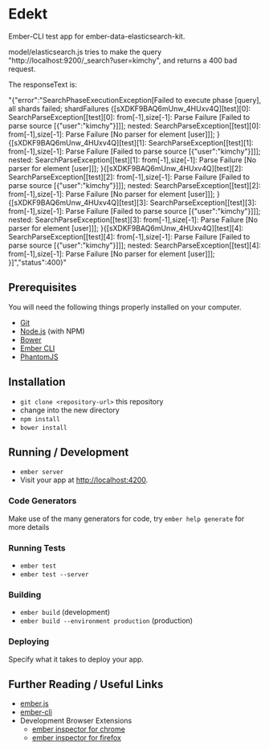 # Edekt

Ember-CLI test app for ember-data-elasticsearch-kit.

model/elasticsearch.js tries to make the query "http://localhost:9200/_search?user=kimchy", and returns a 400 bad request.

The responseText is: 

"{"error":"SearchPhaseExecutionException[Failed to execute phase [query], all shards failed; shardFailures {[sXDKF9BAQ6mUnw_4HUxv4Q][test][0]: SearchParseException[[test][0]: from[-1],size[-1]: Parse Failure [Failed to parse source [{\"user\":\"kimchy\"}]]]; nested: SearchParseException[[test][0]: from[-1],size[-1]: Parse Failure [No parser for element [user]]]; }{[sXDKF9BAQ6mUnw_4HUxv4Q][test][1]: SearchParseException[[test][1]: from[-1],size[-1]: Parse Failure [Failed to parse source [{\"user\":\"kimchy\"}]]]; nested: SearchParseException[[test][1]: from[-1],size[-1]: Parse Failure [No parser for element [user]]]; }{[sXDKF9BAQ6mUnw_4HUxv4Q][test][2]: SearchParseException[[test][2]: from[-1],size[-1]: Parse Failure [Failed to parse source [{\"user\":\"kimchy\"}]]]; nested: SearchParseException[[test][2]: from[-1],size[-1]: Parse Failure [No parser for element [user]]]; }{[sXDKF9BAQ6mUnw_4HUxv4Q][test][3]: SearchParseException[[test][3]: from[-1],size[-1]: Parse Failure [Failed to parse source [{\"user\":\"kimchy\"}]]]; nested: SearchParseException[[test][3]: from[-1],size[-1]: Parse Failure [No parser for element [user]]]; }{[sXDKF9BAQ6mUnw_4HUxv4Q][test][4]: SearchParseException[[test][4]: from[-1],size[-1]: Parse Failure [Failed to parse source [{\"user\":\"kimchy\"}]]]; nested: SearchParseException[[test][4]: from[-1],size[-1]: Parse Failure [No parser for element [user]]]; }]","status":400}"







## Prerequisites

You will need the following things properly installed on your computer.

* [Git](http://git-scm.com/)
* [Node.js](http://nodejs.org/) (with NPM)
* [Bower](http://bower.io/)
* [Ember CLI](http://www.ember-cli.com/)
* [PhantomJS](http://phantomjs.org/)

## Installation

* `git clone <repository-url>` this repository
* change into the new directory
* `npm install`
* `bower install`

## Running / Development

* `ember server`
* Visit your app at [http://localhost:4200](http://localhost:4200).

### Code Generators

Make use of the many generators for code, try `ember help generate` for more details

### Running Tests

* `ember test`
* `ember test --server`

### Building

* `ember build` (development)
* `ember build --environment production` (production)

### Deploying

Specify what it takes to deploy your app.

## Further Reading / Useful Links

* [ember.js](http://emberjs.com/)
* [ember-cli](http://www.ember-cli.com/)
* Development Browser Extensions
  * [ember inspector for chrome](https://chrome.google.com/webstore/detail/ember-inspector/bmdblncegkenkacieihfhpjfppoconhi)
  * [ember inspector for firefox](https://addons.mozilla.org/en-US/firefox/addon/ember-inspector/)

